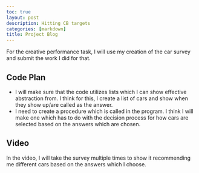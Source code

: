 ```yaml
---
toc: true
layout: post
description: Hitting CB targets
categories: [markdown]
title: Project Blog
---
```


For the creative performance task, I will use my creation of the car survey and submit the work I did for that.

## Code Plan
- I will make sure that the code utilizes lists which I can show effective abstraction from. I think for this, I create a list of cars and show when they show up/are called as the answer.
- I need to create a procedure which is called in the program. I think I will make one which has to do with the decision process for how cars are selected based on the answers which are chosen.

## Video
In the video, I will take the survey multiple times to show it recommending me different cars based on the answers which I choose.